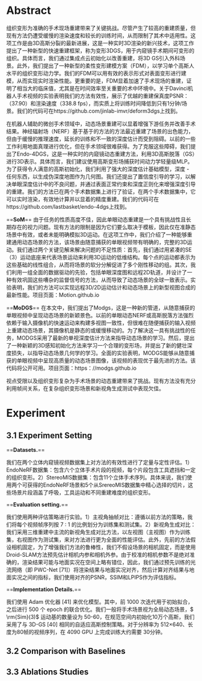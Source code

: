 

# Abstract

组织变形为准确的手术现场重建带来了关键挑战。尽管产生了较高的重建质量，但现有方法仍遭受缓慢的渲染速度和较长的训练时间，从而限制了其术中适用性。这项工作是由3D高斯分裂的最新进展，这是一种实时3D渲染的新兴技术，这项工作提出了一种新型的快速重建框架，称为变形3DGS，用于内窥镜手术期间可变形的组织。具体而言，我们通过集成点云初始化以改善重建，将3D GS引入外科场景。此外，我们提出了一种新型的柔性变形建模方案（FDM），以学习单个高斯人水平的组织变形动力学。我们的FDM可以用有效的表示形式对表面变形进行建模，从而实现实时渲染性能。更重要的是，FDM显着加速了手术现场的重建，证明了相当大的临床值，尤其是在时间效率至关重要的术中环境中。关于Davinci机器人手术视频的实验表明我们的方法有效性，展示了优越的重建保真度PSNR：（37.90）和渲染速度（338.8 fps），而实质上将训练时间降低到只有1分钟/场景。我们的代码可在https://github.com/jinlab-imvr/deform3dgs上找到。

在机器人辅助的微创手术领域中，动态场景重建可以显着增强下游任务并改善手术结果。神经辐射场（NERF）基于基于的方法的方法最近重建了场景的出色能力，但由于缓慢的推理速度，延长的训练和不一致的深度估计而受到阻碍。以前的一些工作利用地面真理进行优化，但在手术领域很难获得。为了克服这些障碍，我们提出了Endo-4DGS，这是一种实时的内窥镜动态重建方法，利用3D高斯脱落（GS）进行3D表示。具体而言，我们建议使用高斯变形场捕获时间动力学轻量级MLP。为了获得令人满意的高斯初始化，我们利用了强大的深度估计基础模型，深度 - 任何东西，以生成伪深度地图作为几何图。我们还提出了置信度引导的学习，以解决单眼深度估计中的不良问题，并通过表面正常约束和深度正则化来增强深度引导的重建。我们的方法已在两个手术数据集上进行了验证，在两个手术数据集中，它可以实时渲染，有效地计算并以显着的精度重建。我们的代码可在https://github.com/lastbasket/endo-4dgs上找到。

==**SoM**== 由于任务的性质高度不佳，因此单眼动态重建是一个具有挑战性且长期存在的视力问题。现有方法的限制是因为它们要么取决于模板，因此仅在准静态场景中有效，或者未能明确模拟3D运动。在这项工作中，我们介绍了一种能够重建通用动态场景的方法，该场景由随意捕获的单眼视频带有明确的，完整的3D运动。我们通过两个关键见解来解决问题的不足性质：首先，我们通过用紧凑的SE（3）运动底座来代表场景运动来利用3D运动的低维结构。每个点的运动都表示为这些基础的线性组合，从而将场景的软分分解促进了多个刚性移动的组。其次，我们利用一组全面的数据驱动的先验，包括单眼深度图和远程2D轨道，并设计了一种有效巩固这些嘈杂的监督信号的方法，从而导致了动态场景的全球一致表示。实验表明，我们的方法可以实现远程3D/2D运动估计和动态场景上的新型视图合成的最新性能。项目页面：Motion.github.io

==**MoDGS**== 在本文中，我们提出了Modgs，这是一种新的管道，从随意捕获的单眼视频中呈现动态场景的新颖景色。以前的单眼动态NERF或高斯脱落方法强烈依赖于输入摄像机的快速运动来构建多视图一致性，但很难在随便捕获的输入视频上重建动态场景，其摄像机是静态的或缓慢移动的。为了解决这一具有挑战性的任务，MODGS采用了最新的单视深度估计方法来指导动态场景的学习。然后，提出了一种新颖的3D感知初始化方法来学习一个合理的变形场，并提出了新的健壮深度损失，以指导动态场景几何学的学习。全面的实验表明，MODGS能够从随意捕获的单眼视频中呈现高质量的动态场景图像，该视频的表现优于最先进的方法。该代码将公开可用。项目页面：https：//modgs.github.io

视点受限以及组织变形复杂为手术场景的动态重建带来了挑战。现有方法没有充分利用帧间关系，在复杂组织变形场景和新视角生成测试中表现欠佳。

# Experiment

## 3.1 Experiment Setting

==**Datasets.**==

我们在两个立体内窥镜视频数据集上对方法的有效性进行了定量与定性评估。1）EndoNeRF数据集：包含六个立体手术片段的视频，每个片段包含工具遮挡和一定的组织变形。2）StereoMIS数据集：包含11个立体手术序列。具体来说，我们使用两个可获得的EndoNeRF场景和5个从SrereoMIS数据集中精心选择的切片，这些场景片段涵盖了呼吸，工具运动和不同重建难度的组织变形。

==**Evaluation setting.**== 

我们使用两种评估策略进行实验。1）主视角抽帧对比：遵循以前方法的策略，我们将每个视频帧序列按 7 : 1 的比例划分为训练集和测试集。2）新视角生成对比：我们采用三维重建中主流的新视角生成对比方法，以左视图（主视图）作为训练集，右视图作为测试集，来对方法进行更为全面的性能评估。此外，先前的方法假设相机固定，为了增强我们方法的鲁棒性，我们不假设场景的相机固定，而是使用Droid-SLAM方法预先估计相机内参和相机外参。由于校准的相机参数不是绝对准确的，渲染结果可能与地面实况在空间上略有错位，因此，我们通过预先训练的光流网络（即 PWC-Net [71]）将渲染结果与地面实况对齐，然后计算对齐结果与地面实况之间的指标，我们使用对齐的PSNR，SSIM和LPIPS作为评估指标。

==**Implementation Details.**==

我们使用 Adam 优化器 [41] 来优化模型。其中，前 1000 次迭代用于初始拟合，之后进行 500 个 epoch 的联合优化。我们一般将手术场景视为全局动态场景，$ \rm{Sim}(3)$ 运动基的数量设为 50-60，在规范空间内初始化10万个高斯，我们采用了与 3D-GS [40] 相同的自适应高斯控制策略。对于分辨率为 512×640、长度为80帧的视频序列，在 4090 GPU 上完成训练大约需要 30分钟。

## 3.2 Comparison with Baselines



##  3.3 Ablations Studies